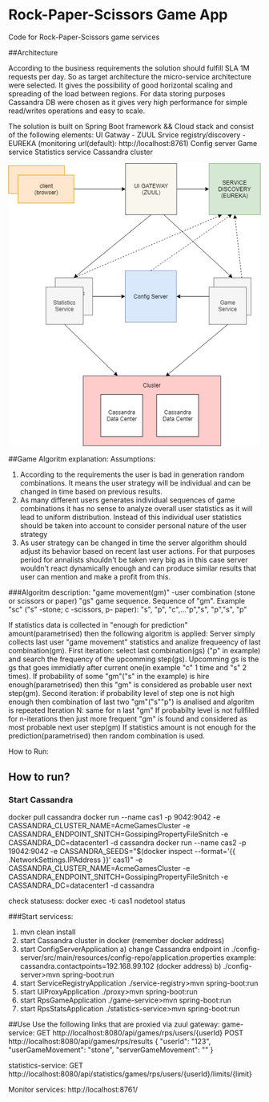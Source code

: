 # Rock-Paper-Scissors Game App
Code for Rock-Paper-Scissors game services

##Architecture

According to the business requirements the solution should fulfill SLA 1M requests per day.
So as target architecture the micro-service architecture were selected. It gives the possibility of good horizontal scaling and spreading of the load between regions.
For data storing purposes Cassandra DB were chosen as it gives very high performance for simple read/writes operations and easy to scale.

The solution is built on Spring Boot framework && Cloud stack and consist of the following elements:
UI Gatway - ZUUL
Srvice registry/discovery - EUREKA (monitoring url(default): http://localhost:8761)
Config server
Game service
Statistics service
Cassandra cluster


![Alt solution](./architecture.png?raw=true "Architecture")

##Game Algoritm explanation:
Assumptions:

1. According to the requirements the user is bad in generation random combinations. It means the user strategy will be individual and can be changed in time based on previous results.
2. As many different users generates individual sequences of game combinations it has no sense to analyze overall user statistics as it will lead to uniform distribution. Instead of this individual user statistics should be taken into account to consider personal nature of the user strategy
3. As user strategy can be changed in time the server algorithm should adjust its behavior based on recent last user actions.
For that purposes period for annalists shouldn't be taken very big as in this case server wouldn't react dynamically enough and can produce similar results that user can mention and make a profit from this.

###Algoritm description:
"game movement(gm)" -user combination (stone or scissors or paper)
"gs" game sequence. Sequence of "gm". Example "sc" ("s" -stone; c -scissors, p- paper):
"s", "p", "c",..."p","s", "p","s", "p"

If statistics data is collected in "enough for prediction" amount(parametrised) then the following algoritm is applied:
Server simply collects last user "game movement" statistics and analize frequeency of last combination(gm).
First iteration:
select last combination(gs) ("p" in example) and search the frequency of the upcomming step(gs). Upcomming gs is the gs that goes immidiatly after current one(in example "c" 1 time and "s" 2 times). If probability of some "gm"("s" in the example) is hire enough(parametrised) then this "gm" is considered as probable user next step(gm).
Second iteration: 
if probability level of step one is not high enough then combination of last two "gm"("s""p") is analised and algoritm is repeated
Iteration N:
same for n last "gm"
If probabilty level is not fullfiled for n-iterations then just more frequent "gm" is found and considered as most probable next user step(gm) 
If statistics amount is not enough for the prediction(parametrised) then random combination is used.


How to Run:



## How to run?

### Start Cassandra
docker pull cassandra
docker run --name cas1 -p 9042:9042 -e CASSANDRA_CLUSTER_NAME=AcmeGamesCluster -e CASSANDRA_ENDPOINT_SNITCH=GossipingPropertyFileSnitch -e CASSANDRA_DC=datacenter1 -d cassandra
docker run --name cas2 -p 19042:9042 -e CASSANDRA_SEEDS="$(docker inspect --format='{{ .NetworkSettings.IPAddress }}' cas1)" -e CASSANDRA_CLUSTER_NAME=AcmeGamesCluster -e CASSANDRA_ENDPOINT_SNITCH=GossipingPropertyFileSnitch -e CASSANDRA_DC=datacenter1 -d cassandra

check statusess:
docker exec -ti cas1 nodetool status

###Start servicess:
1. mvn clean install
2. start Cassandra cluster in docker (remember docker address)
3. start ConfigServerApplication
    a) change Cassandra endpoint in ./config-server/src/main/resources/config-repo/application.properties
       example: cassandra.contactpoints=192.168.99.102 (docker address)
    b) ./config-server>mvn spring-boot:run
4. start ServiceRegistryApplication
    ./service-registry>mvn spring-boot:run
5. start UiProxyApplication 
      ./proxy>mvn spring-boot:run
6. start RpsGameApplication 
      ./game-service>mvn spring-boot:run
7. start RpsStatsApplication 
      ./statistics-service>mvn spring-boot:run       

##Use
Use the following links that are proxied via zuul gateway:
game-service:
 GET http://localhost:8080/api/games/rps/users/{userId}
 POST http://localhost:8080/api/games/rps/results
    { "userId": "123",
      "userGameMovement": "stone",
      "serverGameMovement": ""
    }

statistics-service:
 GET http://localhost:8080/api/statistics/games/rps/users/{userId}/limits/{limit}


Monitor services:
http://localhost:8761/  
            

             
